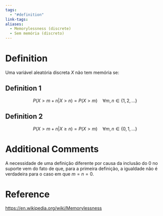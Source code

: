 ```yaml
---
tags:
  - "#definition"
link-tags: 
aliases:
  - Memorylessness (discrete)
  - Sem memória (discreto)
---
```

# Definition 
Uma variável aleatória discreta $X$  não tem memória se:

## Definition 1
$$P(X > m + n | X > n) = P(X > m) \quad \forall m,n \in \{1, 2, \dots \}$$

## Definition 2
$$ P(X > m + n | X \geq n) = P(X > m) \quad \forall m,n \in \{0, 1, \dots \}$$

# Additional Comments
A necessidade de uma definição diferente por causa da inclusão do 0 no suporte vem do fato de que, para a primeira definição,  a igualdade não é verdadeira para o caso em que $m = n = 0$.

# Reference
https://en.wikipedia.org/wiki/Memorylessness


